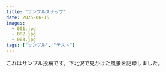 ```yaml
---
title: "サンプルスナップ"
date: 2025-06-15
images:
  - 001.jpg
  - 002.jpg
  - 003.jpg
tags: ["サンプル", "テスト"]
---
```

これはサンプル投稿です。下北沢で見かけた風景を記録しました。
